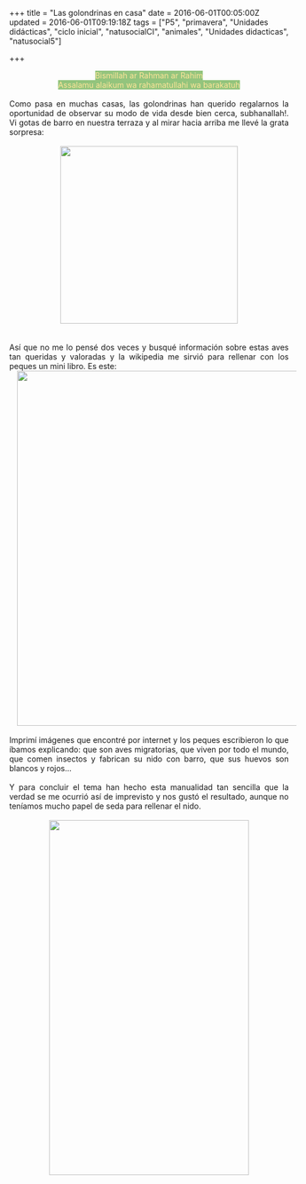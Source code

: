 +++
title = "Las golondrinas en casa"
date = 2016-06-01T00:05:00Z
updated = 2016-06-01T09:19:18Z
tags = ["P5", "primavera", "Unidades didácticas", "ciclo inicial", "natusocialCI", "animales", "Unidades didacticas", "natusocial5"]

+++

<div dir="ltr" style="text-align: left;" trbidi="on"><div style="text-align: center;"><span style="background-color: #93c47d;"><span style="color: #ffe599;">Bismillah ar Rahman ar Rahim</span></span></div><div style="text-align: center;"><span style="background-color: #93c47d;"><span style="color: #ffe599;">Assalamu alaikum wa rahamatullahi wa barakatuh</span></span></div><br /><div style="text-align: justify;">Como pasa en muchas casas, las golondrinas han querido regalarnos la oportunidad de observar su modo de vida desde bien cerca, subhanallah!. Vi gotas de barro en nuestra terraza y al mirar hacia arriba me llevé la grata sorpresa:</div><br /><div class="separator" style="clear: both; text-align: center;"><a href="https://4.bp.blogspot.com/-gJbO6iq7ScU/V04Fux6mMbI/AAAAAAAAIBY/OWFLShmu4YgrjhPaoonYxNoxYrexOj3FgCLcB/s1600/nidoreal.jpg" imageanchor="1" style="margin-left: 1em; margin-right: 1em;"><img border="0" height="320" src="https://4.bp.blogspot.com/-gJbO6iq7ScU/V04Fux6mMbI/AAAAAAAAIBY/OWFLShmu4YgrjhPaoonYxNoxYrexOj3FgCLcB/s320/nidoreal.jpg" width="320" /></a></div><div class="separator" style="clear: both; text-align: center;"><br /></div><div class="separator" style="clear: both; text-align: center;"><br /></div><div class="separator" style="clear: both; text-align: justify;">Así que no me lo pensé dos veces y busqué información sobre estas aves tan queridas y valoradas y la wikipedia me sirvió para rellenar con los peques un mini libro. Es este:</div><div class="separator" style="clear: both; text-align: center;"><a href="https://3.bp.blogspot.com/-pf4MsUaz-S8/V04FzvCrP0I/AAAAAAAAIBc/RSlHHC8DfgA_vS0zwCPvuOJlzaZTXt3GQCLcB/s1600/golondrinascollage1.png" imageanchor="1" style="margin-left: 1em; margin-right: 1em;"><img border="0" height="640" src="https://3.bp.blogspot.com/-pf4MsUaz-S8/V04FzvCrP0I/AAAAAAAAIBc/RSlHHC8DfgA_vS0zwCPvuOJlzaZTXt3GQCLcB/s640/golondrinascollage1.png" width="640" /></a></div><br /><div style="text-align: justify;">Imprimí imágenes que encontré por internet y los peques escribieron lo que íbamos explicando: que son aves migratorias, que viven por todo el mundo, que comen insectos y fabrican su nido con barro, que sus huevos son blancos y rojos...</div><br /><div style="text-align: justify;">Y para concluir el tema han hecho esta manualidad tan sencilla que la verdad se me ocurrió así de imprevisto y nos gustó el resultado, aunque no teníamos mucho papel de seda para rellenar el nido.</div><br /><div class="separator" style="clear: both; text-align: center;"><a href="https://4.bp.blogspot.com/-hxGcrIYWmjs/V04Fumlc0BI/AAAAAAAAIBU/eDdWY0504e8-z-RgQBiZVJMF6VQhe2o0gCLcB/s1600/nidosdegolondrina.jpg" imageanchor="1" style="margin-left: 1em; margin-right: 1em;"><img border="0" height="640" src="https://4.bp.blogspot.com/-hxGcrIYWmjs/V04Fumlc0BI/AAAAAAAAIBU/eDdWY0504e8-z-RgQBiZVJMF6VQhe2o0gCLcB/s640/nidosdegolondrina.jpg" width="360" /></a></div><br /><br /></div>
